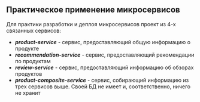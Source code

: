 ## Практическое применение микросервисов 

Для практики разработки и деплоя микросервисов проект из 4-х связанных сервисов:

- ***product-service*** - сервис, предоставляющий общую информацию о продукте
- ***recommendation-service*** - сервис, предоставляющий рекомендации по продуктам
- ***review-service*** - сервис, предоставляющий информацию об обзорах продуктов
- ***product-composite-service*** - сервис, собирающий информацию из трех сервисов выше. Своей БД не имеет и, соответственно, ничего не хранит
